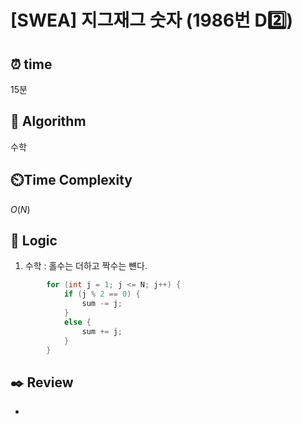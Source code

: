 # [SWEA] 지그재그 숫자 (1986번 D2️⃣)

## ⏰  **time**

15분

## :pushpin: **Algorithm**

수학

## ⏲️**Time Complexity**

$O(N)$

## :round_pushpin: **Logic**
1. 수학 : 홀수는 더하고 짝수는 뺸다.
```cpp
		for (int j = 1; j <= N; j++) {
			if (j % 2 == 0) {
				sum -= j;
			}
			else {
				sum += j;
			}
		}
```

## :black_nib: **Review**
- 
